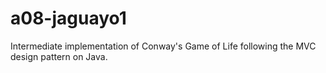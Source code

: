# a08-jaguayo1
Intermediate implementation of Conway's Game of Life following the MVC design pattern on Java.
